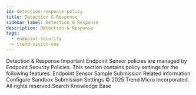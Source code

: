 ```yaml
---
id: detection-response-policy
title: Detection & Response
sidebar_label: Detection & Response
description: Detection & Response
tags:
  - endpoint-security
  - trend-vision-one
---
```


 Detection & Response Important Endpoint Sensor policies are managed by Endpoint Security Policies. This section contains policy settings for the following features: Endpoint Sensor Sample Submission Related information Configure Sandbox Submission Settings © 2025 Trend Micro Incorporated. All rights reserved.Search Knowledge Base